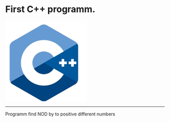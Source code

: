 # First C++ programm.
[![C++](cpp.png)](http://zloyleva.site)
***
Programm find NOD by to positive different numbers
